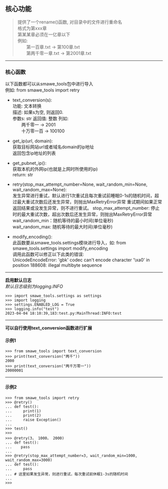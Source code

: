 ## 核心功能

> 提供了一个rename()函数, 对目录中的文件进行重命名  
格式为第xxx章  
第某某章必须在一亿章以下  
例如:  
    &ensp;&ensp;&ensp;&ensp;第一百章.txt -> 第100章.txt   
    &ensp;&ensp;&ensp;&ensp;第两千零一章.txt -> 第2001章.txt

---

### **核心函数**
以下函数都可以从smawe_tools包中进行导入  
例如: from smawe_tools import retry  
- text_conversion(s):  
    功能: 文本转换  
    描述: 如果s为空, 则返回0.  
    参数s: str
    返回值: 整数
    列如:  
        &ensp;&ensp;&ensp;&ensp;两千零一 -> 2001  
        &ensp;&ensp;&ensp;&ensp;十万零一百 -> 100100


- get_ip(url, domain):  
    获取目标网站url或者域名domain的ip地址  
    返回包含ip地址的列表


- get_pubnet_ip():  
    获取本机的外网ip(也就是上网时所使用的ip)  
    return: str


- retry(stop_max_attempt_number=None, wait_random_min=None, wait_random_max=None):  
    发生异常进行重试，默认进行1次重试且每次重试前睡眠0-1s的随机时间，超过最大重试次数后还发生异常，则抛出MaxRetryError异常 
    重试期间如果正常返回结果或没发生异常，则不进行重试。
    stop_max_attempt_number: 停止时的最大重试次数，超出次数后还发生异常，则抛出MaxRetryError异常  
    wait_random_min：随机等待的最小时间(单位毫秒)  
    wait_random_max: 随机等待的最大时间(单位毫秒) 

  
- modify_encoding():   
    此函数要从smawe_tools.settings模块进行导入，如: from smawe_tools.settings import modify_encoding  
    调用此函数可以修正以下此类的错误:  
    UnicodeEncodeError: 'gbk' codec can't encode character '\xa0' in position 188608: illegal multibyte sequence
    
---

**启用默认日志**  
*默认日志级别为logging.INFO*

    >>> import smawe_tools.settings as settings
    >>> import logging
    >>> settings.ENABLED_LOG = True
    >>> logging.info("test")
    2023-04-04 18:10:39,183:test.py:MainThread:INFO:test

---
**可以自行使用text_conversion函数进行扩展**

#### 示例1

    >>> from smawe_tools import text_conversion
    >>> print(text_conversion("两千"))
    2000
    >>> print(text_conversion("两千万零一"))
    20000001

---

#### 示例2

    >>> from smawe_tools import retry
    >>> @retry()
    ... def test():
    ...     print(1)
    ...     print(2)
    ...     raise Exception()
    ...
    >>> test()
    >>>
    >>> @retry(3， 1000， 2000)
    ... def test():
    ...    pass
    ...
    >>> @retry(stop_max_attempt_number=3, wait_random_min=1000, wait_random_max=3000)
    ... def test():
    ...     pass
    ... # 这里如果发生异常，则进行重试，每次重试前休眠1-3s的随机时间
    ...
    >>> 
    